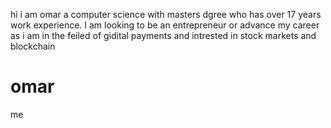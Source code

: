 hi i am omar a computer science with masters dgree who has over 17 years work experience.
I am looking to be an entrepreneur or advance my career as i am in the feiled of gidital payments
and intrested in stock markets and blockchain
# omar
me
